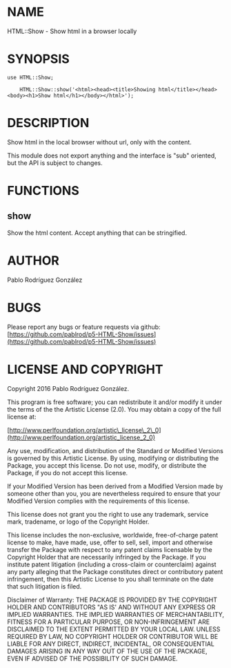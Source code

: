 # NAME

HTML::Show - Show html in a browser locally

# SYNOPSIS

    use HTML::Show;
        
        HTML::Show::show('<html><head><title>Showing html</title></head><body><h1>Show html</h1></body></html>');
     

# DESCRIPTION

Show html in the local browser without url, only with the content.

This module does not export anything and the interface is "sub" oriented, but the API is subject to changes.

# FUNCTIONS

## show

Show the html content. Accept anything that can be stringified.

# AUTHOR

Pablo Rodríguez González

# BUGS

Please report any bugs or feature requests via github: [https://github.com/pablrod/p5-HTML-Show/issues](https://github.com/pablrod/p5-HTML-Show/issues)

# LICENSE AND COPYRIGHT

Copyright 2016 Pablo Rodríguez González.

This program is free software; you can redistribute it and/or modify it
under the terms of the the Artistic License (2.0). You may obtain a
copy of the full license at:

[http://www.perlfoundation.org/artistic\_license\_2\_0](http://www.perlfoundation.org/artistic_license_2_0)

Any use, modification, and distribution of the Standard or Modified
Versions is governed by this Artistic License. By using, modifying or
distributing the Package, you accept this license. Do not use, modify,
or distribute the Package, if you do not accept this license.

If your Modified Version has been derived from a Modified Version made
by someone other than you, you are nevertheless required to ensure that
your Modified Version complies with the requirements of this license.

This license does not grant you the right to use any trademark, service
mark, tradename, or logo of the Copyright Holder.

This license includes the non-exclusive, worldwide, free-of-charge
patent license to make, have made, use, offer to sell, sell, import and
otherwise transfer the Package with respect to any patent claims
licensable by the Copyright Holder that are necessarily infringed by the
Package. If you institute patent litigation (including a cross-claim or
counterclaim) against any party alleging that the Package constitutes
direct or contributory patent infringement, then this Artistic License
to you shall terminate on the date that such litigation is filed.

Disclaimer of Warranty: THE PACKAGE IS PROVIDED BY THE COPYRIGHT HOLDER
AND CONTRIBUTORS "AS IS' AND WITHOUT ANY EXPRESS OR IMPLIED WARRANTIES.
THE IMPLIED WARRANTIES OF MERCHANTABILITY, FITNESS FOR A PARTICULAR
PURPOSE, OR NON-INFRINGEMENT ARE DISCLAIMED TO THE EXTENT PERMITTED BY
YOUR LOCAL LAW. UNLESS REQUIRED BY LAW, NO COPYRIGHT HOLDER OR
CONTRIBUTOR WILL BE LIABLE FOR ANY DIRECT, INDIRECT, INCIDENTAL, OR
CONSEQUENTIAL DAMAGES ARISING IN ANY WAY OUT OF THE USE OF THE PACKAGE,
EVEN IF ADVISED OF THE POSSIBILITY OF SUCH DAMAGE.
